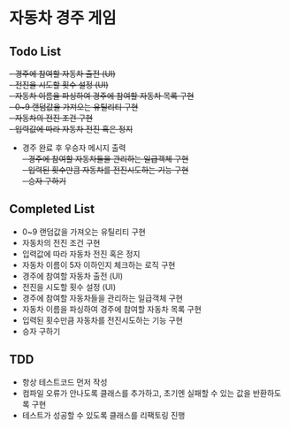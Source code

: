 # 자동차 경주 게임  
## Todo List  
~~- 경주에 참여할 자동차 출전 (UI)~~  
~~- 전진을 시도할 횟수 설정 (UI)~~  
~~- 자동차 이름을 파싱하여 경주에 참여할 자동차 목록 구현~~  
~~- 0~9 랜덤값을 가져오는 유틸리티 구현~~  
~~- 자동차의 전진 조건 구현~~  
~~- 입력값에 따라 자동차 전진 혹은 정지~~  
- 경주 완료 후 우승자 메시지 출력  
~~- 경주에 참여할 자동차들을 관리하는 일급객체 구현~~  
~~- 입력된 횟수만큼 자동차를 전진시도하는 기능 구현~~  
~~- 승자 구하기~~  

## Completed List  
- 0~9 랜덤값을 가져오는 유틸리티 구현  
- 자동차의 전진 조건 구현  
- 입력값에 따라 자동차 전진 혹은 정지  
- 자동차 이름이 5자 이하인지 체크하는 로직 구현  
- 경주에 참여할 자동차 출전 (UI)  
- 전진을 시도할 횟수 설정 (UI)  
- 경주에 참여할 자동차들을 관리하는 일급객체 구현  
- 자동차 이름을 파싱하여 경주에 참여할 자동차 목록 구현  
- 입력된 횟수만큼 자동차를 전진시도하는 기능 구현  
- 승자 구하기  

## TDD  
- 항상 테스트코드 먼저 작성  
- 컴파일 오류가 안나도록 클래스를 추가하고, 초기엔 실패할 수 있는 값을 반환하도록 구현  
- 테스트가 성공할 수 있도록 클래스를 리팩토링 진행  

